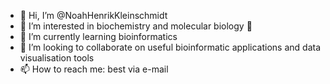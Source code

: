 - 👋 Hi, I’m @NoahHenrikKleinschmidt
- 👀 I’m interested in biochemistry and molecular biology :dna:
- 🌱 I’m currently learning bioinformatics
- 💞️ I’m looking to collaborate on useful bioinformatic applications and data visualisation tools
- 📫 How to reach me: best via e-mail

<!---
NoahHenrikKleinschmidt/NoahHenrikKleinschmidt is a ✨ special ✨ repository because its `README.md` (this file) appears on your GitHub profile.
You can click the Preview link to take a look at your changes.
--->
